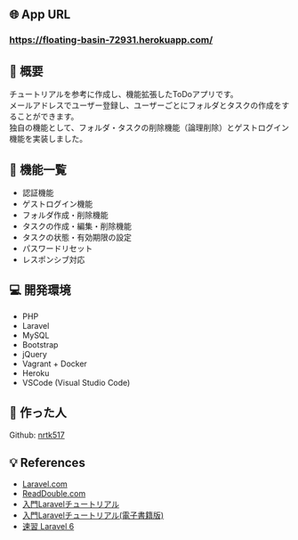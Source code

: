 ## :globe_with_meridians: App URL
### **https://floating-basin-72931.herokuapp.com/**

## :green_book: 概要
チュートリアルを参考に作成し、機能拡張したToDoアプリです。  
メールアドレスでユーザー登録し、ユーザーごとにフォルダとタスクの作成をすることができます。  
独自の機能として、フォルダ・タスクの削除機能（論理削除）とゲストログイン機能を実装しました。

## :speech_balloon: 機能一覧
- 認証機能
- ゲストログイン機能
- フォルダ作成・削除機能
- タスクの作成・編集・削除機能
- タスクの状態・有効期限の設定
- パスワードリセット
- レスポンシブ対応

## :computer: 開発環境
- PHP
- Laravel
- MySQL
- Bootstrap
- jQuery
- Vagrant + Docker
- Heroku
- VSCode (Visual Studio Code)

## :bust_in_silhouette: 作った人
Github: [nrtk517](https://github.com/)

## :bulb: References
- [Laravel.com](https://laravel.com/docs/6.x)
- [ReadDouble.com](https://readouble.com/)
- [入門Laravelチュートリアル](https://www.hypertextcandy.com/laravel-tutorial-introduction/)
- [入門Laravelチュートリアル(電子書籍版)](https://leanpub.com/laravel-primer)
- [速習 Laravel 6](https://www.amazon.co.jp/%E9%80%9F%E7%BF%92-Laravel-6-%E9%80%9F%E7%BF%92%E3%82%B7%E3%83%AA%E3%83%BC%E3%82%BA-%E5%B1%B1%E7%94%B0%E7%A5%A5%E5%AF%9B-ebook/dp/B07XC2QL4M)